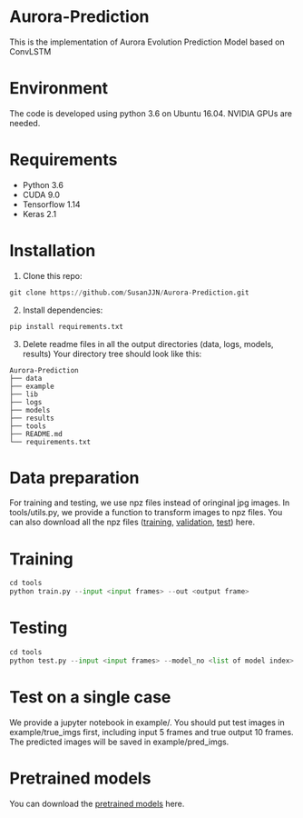 # Aurora-Prediction
This is the implementation of Aurora Evolution Prediction Model based on ConvLSTM

# Environment
The code is developed using python 3.6 on Ubuntu 16.04. NVIDIA GPUs are needed.

# Requirements
* Python 3.6
* CUDA 9.0
* Tensorflow 1.14
* Keras 2.1

# Installation
1. Clone this repo:
```python
git clone https://github.com/SusanJJN/Aurora-Prediction.git
```
2. Install dependencies:
```python
pip install requirements.txt
```
3. Delete readme files in all the output directories (data, logs, models, results)
Your directory tree should look like this:
```
Aurora-Prediction
├── data
├── example
├── lib
├── logs
├── models
├── results
├── tools 
├── README.md
└── requirements.txt
```

# Data preparation
For training and testing, we use npz files instead of oringinal jpg images. In tools/utils.py, we provide a function to transform images to npz files. 
You can also download all the npz files ([training](https://github.com/SusanJJN/Aurora-Prediction/releases/download/v1.0/training_npzs.rar), [validation](https://github.com/SusanJJN/Aurora-Prediction/releases/download/v1.0/validation_npzs.rar), [test](https://github.com/SusanJJN/Aurora-Prediction/releases/download/v1.0/test_npzs.rar)) here. 

# Training
```python
cd tools
python train.py --input <input frames> --out <output frame>
```

# Testing
```python
cd tools
python test.py --input <input frames> --model_no <list of model index>
```

# Test on a single case
We provide a jupyter notebook in example/. You should put test images in example/true_imgs first, including input 5 frames and true output 10 frames. The predicted images will be saved in example/pred_imgs.

# Pretrained models
You can download the [pretrained models](https://github.com/SusanJJN/Aurora-Prediction/releases/download/v1.0/model_weights.rar) here.
